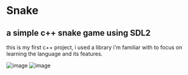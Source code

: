 # Snake
## a simple c++ snake game using SDL2
this is my first c++ project, i used a library i'm familiar with to focus on learning the language and its features.

![image](https://github.com/Adam03lvl/Snake/assets/130315121/6ad28ab6-556d-417a-a2f1-8cc0d1d032be)
![image](https://github.com/Adam03lvl/Snake/assets/130315121/57245d51-1d53-4fcc-8a7a-d2f2ec8883ae)

